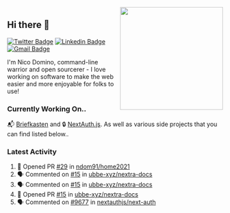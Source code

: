 <img align="right" src="https://user-images.githubusercontent.com/7415984/172472491-91b16eac-fa22-4ecf-92df-d687139fd1f9.gif" width="240" />

## Hi there 👋

[![Twitter Badge](https://img.shields.io/badge/-@ndom91-1ca0f1?style=flat-square&labelColor=1ca0f1&logo=twitter&logoColor=white&link=https://twitter.com/ndom91)](https://twitter.com/ndom91) [![Linkedin Badge](https://img.shields.io/badge/-ndom91-blue?style=flat-square&logo=Linkedin&logoColor=white&link=https://www.linkedin.com/in/ndom91/)](https://www.linkedin.com/in/ndom91/) [![Gmail Badge](https://img.shields.io/badge/-yo@ndo.dev-c14438?style=flat-square&logo=mail.ru&logoColor=white&link=mailto:yo@ndo.dev)](mailto:yo@ndo.dev)

I'm Nico Domino, command-line warrior and open sourcerer - I love working on software to make the web easier and more enjoyable for folks to use! 

### Currently Working On..

📬 [Briefkasten](https://briefkastenhq.com) and 🔒 [NextAuth.js](https://github.com/nextauthjs/next-auth). As well as various side projects that you can find listed below..

<!--START_SECTION_PROFILE_VIEWS:readme-info-->
<!--END_SECTION_PROFILE_VIEWS:readme-info-->

<!--START_SECTION_DAILY_COMMIT:readme-info-->
<!--END_SECTION_DAILY_COMMIT:readme-info-->

<!--START_SECTION_WEEKLY_COMMIT:readme-info-->
<!--END_SECTION_WEEKLY_COMMIT:readme-info-->

### Latest Activity

<!--START_SECTION:activity-->
1. 💪 Opened PR [#29](https://github.com/ndom91/home2021/pull/29) in [ndom91/home2021](https://github.com/ndom91/home2021)
2. 🗣 Commented on [#15](https://github.com/ubbe-xyz/nextra-docs/pull/15#issuecomment-1899514473) in [ubbe-xyz/nextra-docs](https://github.com/ubbe-xyz/nextra-docs)
3. 🗣 Commented on [#15](https://github.com/ubbe-xyz/nextra-docs/pull/15#issuecomment-1899501307) in [ubbe-xyz/nextra-docs](https://github.com/ubbe-xyz/nextra-docs)
4. 💪 Opened PR [#15](https://github.com/ubbe-xyz/nextra-docs/pull/15) in [ubbe-xyz/nextra-docs](https://github.com/ubbe-xyz/nextra-docs)
5. 🗣 Commented on [#9677](https://github.com/nextauthjs/next-auth/pull/9677#issuecomment-1899126937) in [nextauthjs/next-auth](https://github.com/nextauthjs/next-auth)
<!--END_SECTION:activity-->
